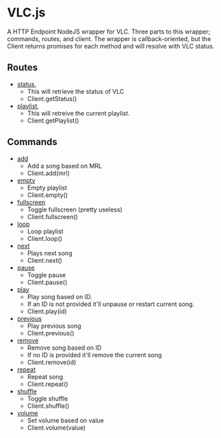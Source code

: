 # VLC.js
A HTTP Endpoint NodeJS wrapper for VLC. Three parts to this wrapper; commands, routes, and client. The wrapper is callback-oriented, but the Client returns promises for each method and will resolve with VLC status.

## Routes
 - [status]('./src/routes/status.js'), 
   - This will retrieve the status of VLC
   - Client.getStatus()	
 - [playlist]('./src/routes/playlist.js'), 
   - This will retreive the current playlist.
   - Client.getPlaylist()

## Commands
 - [add]('./src/commands/add.js')
   - Add a song based on MRL
   - Client.add(mrl)
 - [empty]('./src/commands/empty.js')
   - Empty playlist
   - Client.empty()
 - [fullscreen]('./src/commands/fullscreen.js')
   - Toggle fullscreen (pretty useless)
   - Client.fullscreen()
 - [loop]('./src/commands/loop.js')
   - Loop playlist
   - Client.loop()
 - [next]('./src/commands/next.js')
   - Plays next song
   - Client.next()
 - [pause]('./src/commands/pause.js')
   - Toggle pause
   - Client.pause()
 - [play]('./src/commands/play.js')
   - Play song based on ID. 
   - If an ID is not provided it'll unpause or restart current song.
   - Client.play(id)
 - [previous]('./src/commands/previous.js')
   - Play previous song
   - Client.previous()
 - [remove]('./src/commands/remove.js')
   - Remove song based on ID
   - If no ID is provided it'll remove the current song
   - Client.remove(id)
 - [repeat]('./src/commands/repeat.js')
   - Repeat song
   - Client.repeat()
 - [shuffle]('./src/commands/shuffle.js')
   - Toggle shuffle
   - Client.shuffle()
 - [volume]('./src/commands/volume.js')
   - Set volume based on value
   - Client.volume(value)